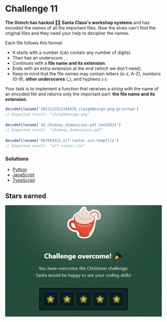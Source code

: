 # Challenge 11

**The Grinch has hacked 🏴‍☠️ Santa Claus's workshop systems** and has encoded the names of all the important files. Now the elves can't find the original files and they need your help to decipher the names.

Each file follows this format:

- It starts with a number (can contain any number of digits).
- Then has an underscore `_`.
- Continues with a **file name and its extension**.
- Ends with an extra extension at the end (which we don't need).
- Keep in mind that the file names may contain letters (a-z, A-Z), numbers (0-9), **other underscores** (\_), and hyphens (-).

Your task is to implement a function that receives a _string_ with the name of an encoded file and returns only the important part: **the file name and its extension**.

```js
decodeFilename('2023122512345678_sleighDesign.png.grinchwa')
// Expected result: "sleighDesign.png"

decodeFilename('42_chimney_dimensions.pdf.hack2023')
// Expected result: "chimney_dimensions.pdf"

decodeFilename('987654321_elf-roster.csv.tempfile')
// Expected result: "elf-roster.csv"
```

### Solutions

- [Python](./solution.py)
- [JavaScript](./solution.js)
- [TypeScript](./solution.ts)

## Stars earned

![5 stars](../../.github/11-challenge-stars.png)
